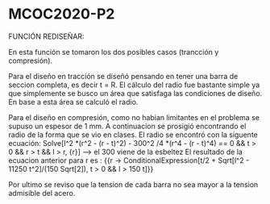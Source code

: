 # MCOC2020-P2

FUNCIÓN REDISEÑAR:

En esta función se tomaron los dos posibles casos (trancción y compresión).

Para el diseño en tracción se diseñó pensando en tener una barra de seccion completa, es decir t = R. El cálculo del radio fue bastante simple ya que simplemente se busco un área que satisfaga las condiciones de diseño. En base a esta área se calculó el radio.

Para el diseño en compresión, como no habian limitantes en el problema se supuso un espesor de 1 mm. A continuacion se prosigió encontrando el radio de la forma que se vio en clases. El radio se encontró con la siguente ecuación:
    Solve[l^2 *(r^2 - (r - t)^2) - 300^2 /4 *(r^4 - (r - t)^4) == 0 && t > 0 && r > t && l > r, {r}] --> el 300 viene de la esbeltez
El resultado de la ecuacion anterior para r es :       {{r -> ConditionalExpression[t/2 + Sqrt[l^2 - 11250 t^2]/(150 Sqrt[2]), t > 0 && l > 150 t]}}

Por ultimo se reviso que la tension de cada barra no sea mayor a la tension admisible del acero.
